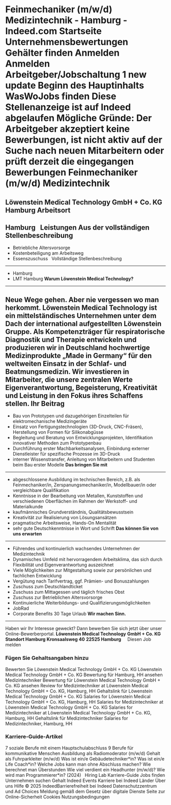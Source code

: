 Feinmechaniker (m/w/d) Medizintechnik - Hamburg - Indeed.com
Startseite
Unternehmensbewertungen
Gehälter finden
Anmelden
Anmelden
Arbeitgeber/Jobschaltung
1 new update
Beginn des Hauptinhalts
WasWoJobs finden
Diese Stellenanzeige ist auf Indeed abgelaufen
Mögliche Gründe: Der Arbeitgeber akzeptiert keine Bewerbungen, ist nicht aktiv auf der Suche nach neuen Mitarbeitern oder prüft derzeit die eingegangen Bewerbungen
Feinmechaniker (m/w/d) Medizintechnik
=====================================
Löwenstein Medical Technology GmbH + Co. KG
Hamburg
Arbeitsort
----------
Hamburg
&nbsp;
Leistungen Aus der vollständigen Stellenbeschreibung
----------------------------------------------------
* Betriebliche Altersvorsorge
* Kostenbeteiligung am Arbeitsweg
* Essenszuschuss
&nbsp;
Vollständige Stellenbeschreibung
--------------------------------
* Hamburg
* LMT Hamburg
**Warum Löwenstein Medical Technology?**
----------------------------------------
**Neue Wege gehen.** Aber nie vergessen wo man herkommt. Löwenstein Medical Technology ist ein mittelständisches Unternehmen unter dem Dach der international aufgestellten Löwenstein Gruppe. Als Kompetenzträger für respiratorische Diagnostik und Therapie entwickeln und produzieren wir in Deutschland hochwertige Medizinprodukte „Made in Germany“ für den weltweiten Einsatz in der Schlaf- und Beatmungsmedizin. Wir investieren in Mitarbeiter, die unsere zentralen Werte Eigenverantwortung, Begeisterung, Kreativität und Leistung in den Fokus ihres Schaffens stellen.
**Ihr Beitrag**
---------------
* Bau von Prototypen und dazugehörigen Einzelteilen für elektromechanische Medizingeräte
* Einsatz von Fertigungstechnologien (3D-Druck, CNC-Fräsen), Herstellung von Formen für Silikonabgüsse
* Begleitung und Beratung von Entwicklungsprojekten, Identifikation innovativer Methoden zum Prototypenbau
* Durchführung erster Machbarkeitsanalysen, Einbindung externer Dienstleister für spezifische Prozesse im 3D-Druck
* interner Wissenstransfer, Anleitung von Mitarbeitern und Studenten beim Bau erster Modelle
**Das bringen Sie mit**
-----------------------
* abgeschlossene Ausbildung im technischen Bereich, z.B. als Feinmechaniker/in, Zerspanungsmechaniker/in, Modellbauer/in oder vergleichbare Qualifikation
* Kenntnisse in der Bearbeitung von Metallen, Kunststoffen und verschiedenen Oberflächen im Rahmen der Werkstoff- und Materialkunde
* kaufmännisches Grundverständnis, Qualitätsbewusstsein
* Kreativität zur Realisierung von Lösungsansätzen
* pragmatische Arbeitsweise, Hands-On Mentalität
* sehr gute Deutschkenntnisse in Wort und Schrift
**Das können Sie von uns erwarten**
-----------------------------------
* Führendes und kontinuierlich wachsendes Unternehmen der Medizintechnik
* Dynamisches Umfeld mit hervorragendem Arbeitsklima, das sich durch Flexibilität und Eigenverantwortung auszeichnet
* Viele Möglichkeiten zur Mitgestaltung sowie zur persönlichen und fachlichen Entwicklung
* Vergütung nach Tarifvertrag, ggf. Prämien- und Bonuszahlungen
* Zuschuss zum Deutschlandticket
* Zuschuss zum Mittagessen und täglich frisches Obst
* Zuschuss zur Betrieblichen Altersvorsorge
* Kontinuierliche Weiterbildungs- und Qualifizierungsmöglichkeiten
* JobRad
* Corporate Benefits
30 Tage Urlaub
**Wir machen Sinn.**
--------------------
Haben wir Ihr Interesse geweckt? Dann bewerben Sie sich jetzt über unser Online-Bewerberportal.
**Löwenstein Medical Technology**
**GmbH + Co. KG**
**Standort Hamburg**
**Kronsaalsweg 40**
**22525 Hamburg**
&nbsp;
&nbsp;
Diesen Job melden
### Fügen Sie Gehaltsangaben hinzu
Bewerten Sie Löwenstein Medical Technology GmbH + Co. KG
Löwenstein Medical Technology GmbH + Co. KG Bewertung für Hamburg, HH ansehen
Medizintechniker Bewertung für Löwenstein Medical Technology GmbH + Co. KG ansehen
Review for Medizintechniker at Löwenstein Medical Technology GmbH + Co. KG, Hamburg, HH
Gehaltslink für Löwenstein Medical Technology GmbH + Co. KG
Salaries for Löwenstein Medical Technology GmbH + Co. KG, Hamburg, HH
Salaries for Medizintechniker at Löwenstein Medical Technology GmbH + Co. KG
Salaries for Medizintechniker at Löwenstein Medical Technology GmbH + Co. KG, Hamburg, HH
Gehaltslink für Medizintechniker
Salaries for Medizintechniker, Hamburg, HH
&nbsp;
### Karriere-Guide-Artikel
7 soziale Berufe mit einem Hauptschulabschluss
9 Berufe für kommunikative Menschen
Ausbildung als Radiomoderator (m/w/d)
Gehalt als Fuhrparkleiter (m/w/d)
Was ist ein/e Gebäudetechniker\*in?
Was ist ein/e Life Coach\*in?
Welche Jobs kann man ohne Abschluss machen?
Wie berechnet man Überstunden
Wie viel verdient ein Headhunter (m/w/d)?
Wie wird man Programmierer\*in? (2024)
&nbsp;
Hiring Lab Karriere-Guide Jobs finden Unternehmen suchen Gehalt Indeed Events Karriere bei Indeed Länder Über uns Hilfe
© 2025 IndeedBarrierefreiheit bei Indeed Datenschutzzentrum und Ad Choices Meldung gemäß dem Gesetz über digitale Dienste Seite zur Online-Sicherheit Cookies Nutzungsbedingungen